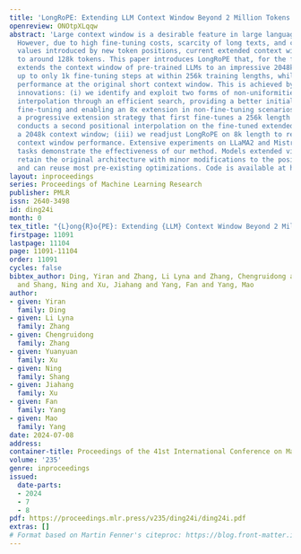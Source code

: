```yaml
---
title: 'LongRoPE: Extending LLM Context Window Beyond 2 Million Tokens'
openreview: ONOtpXLqqw
abstract: 'Large context window is a desirable feature in large language models (LLMs).
  However, due to high fine-tuning costs, scarcity of long texts, and catastrophic
  values introduced by new token positions, current extended context windows are limited
  to around 128k tokens. This paper introduces LongRoPE that, for the first time,
  extends the context window of pre-trained LLMs to an impressive 2048k tokens, with
  up to only 1k fine-tuning steps at within 256k training lengths, while maintaining
  performance at the original short context window. This is achieved by three key
  innovations: (i) we identify and exploit two forms of non-uniformities in positional
  interpolation through an efficient search, providing a better initialization for
  fine-tuning and enabling an 8x extension in non-fine-tuning scenarios; (ii) we introduce
  a progressive extension strategy that first fine-tunes a 256k length LLM and then
  conducts a second positional interpolation on the fine-tuned extended LLM to achieve
  a 2048k context window; (iii) we readjust LongRoPE on 8k length to recover the short
  context window performance. Extensive experiments on LLaMA2 and Mistral across various
  tasks demonstrate the effectiveness of our method. Models extended via LongRoPE
  retain the original architecture with minor modifications to the positional embedding,
  and can reuse most pre-existing optimizations. Code is available at https://github.com/microsoft/LongRoPE'
layout: inproceedings
series: Proceedings of Machine Learning Research
publisher: PMLR
issn: 2640-3498
id: ding24i
month: 0
tex_title: "{L}ong{R}o{PE}: Extending {LLM} Context Window Beyond 2 Million Tokens"
firstpage: 11091
lastpage: 11104
page: 11091-11104
order: 11091
cycles: false
bibtex_author: Ding, Yiran and Zhang, Li Lyna and Zhang, Chengruidong and Xu, Yuanyuan
  and Shang, Ning and Xu, Jiahang and Yang, Fan and Yang, Mao
author:
- given: Yiran
  family: Ding
- given: Li Lyna
  family: Zhang
- given: Chengruidong
  family: Zhang
- given: Yuanyuan
  family: Xu
- given: Ning
  family: Shang
- given: Jiahang
  family: Xu
- given: Fan
  family: Yang
- given: Mao
  family: Yang
date: 2024-07-08
address:
container-title: Proceedings of the 41st International Conference on Machine Learning
volume: '235'
genre: inproceedings
issued:
  date-parts:
  - 2024
  - 7
  - 8
pdf: https://proceedings.mlr.press/v235/ding24i/ding24i.pdf
extras: []
# Format based on Martin Fenner's citeproc: https://blog.front-matter.io/posts/citeproc-yaml-for-bibliographies/
---
```

